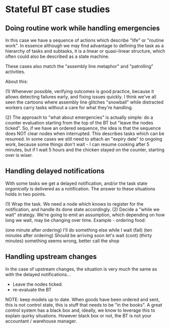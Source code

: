 # Stateful BT case studies

## Doing routine work while handling emergencies

In this case we have a sequence of actions which describe "life" or "routine work". In essence although we may find advantage to defining the task as a hierarchy of tasks and subtasks, it is a linear or quasi-linear structure, which often could also be described as a state machine.

These cases also match the "assembly line metaphor" and "patrolling" activities.

About this:

(1) Whenever possible, verifying outcomes is good practice, because it allows detecting failures early, and fixing issues quickly. I think we've all seen the cartoons where assembly line glitches "snowball" while distracted workers carry tasks without a care for what they're handling.

(2) The approach to "what about emergencies" is actually simple: do a counter evaluation starting from the top of the BT but "leave the nodes ticked". So, if we have an ordered sequence, the idea is that the sequence does NOT clear nodes when interrupted. This describes tasks which can be resumed. In some cases we still need to attach an "expiry date" to ongoing work, because some things don't wait - I can resume cooking after 5 minutes, but if I wait 5 hours and the chicken stayed on the counter, starting over is wiser.

## Handling delayed notifications

With some tasks we get a delayed notification, and/or the task state *organically* is delivered as a notification.
The answer to these situations holds in two points.

(1) Wrap the task. We need a node which knows to register for the notification, and handle its done state accordingly.
(2) Decide a "while we wait" strategy. We're going to emit an assumption, which depending on how long we wait, may be changing over time. Example - ordering food:

(one minute after ordering) I'll do something else while I wait (fail)
(ten minutes after ordering) Should be arriving soon let's wait (cont)
(thirty minutes) something seems wrong, better call the shop

## Handling upstream changes

In the case of upstream changes, the situation is very much the same as with the delayed notifications...

- Leave the nodes ticked.
- re-evaluate the BT

NOTE: keep models up to date. When goods have been ordered and sent, this is not control state, this is stuff that needs to be "in the books". A great control system has a black box and, ideally, we know to leverage this to explain quirky situations. However black box or not, the BT is not your accountant / warehouse manager.
